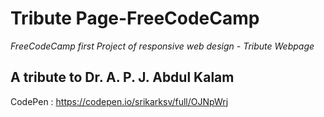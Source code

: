 # Tribute Page-FreeCodeCamp

*FreeCodeCamp first Project of responsive web design - Tribute Webpage*

## A tribute to Dr. A. P. J. Abdul Kalam

CodePen : https://codepen.io/srikarksv/full/OJNpWrj